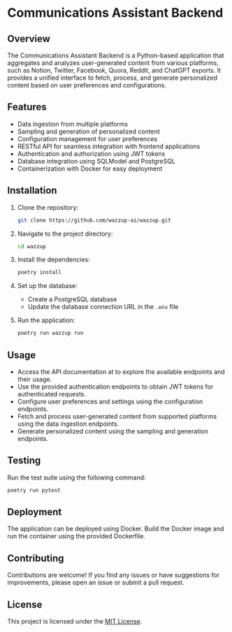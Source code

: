 # Communications Assistant Backend

## Overview

The Communications Assistant Backend is a Python-based application that aggregates and analyzes user-generated content from various platforms, such as Notion, Twitter, Facebook, Quora, Reddit, and ChatGPT exports. It provides a unified interface to fetch, process, and generate personalized content based on user preferences and configurations.

## Features

- Data ingestion from multiple platforms
- Sampling and generation of personalized content
- Configuration management for user preferences
- RESTful API for seamless integration with frontend applications
- Authentication and authorization using JWT tokens
- Database integration using SQLModel and PostgreSQL
- Containerization with Docker for easy deployment

## Installation

1. Clone the repository:

   ```bash
   git clone https://github.com/wazzup-ai/wazzup.git
   ```

2. Navigate to the project directory:

   ```bash
   cd wazzup
   ```

3. Install the dependencies:

   ```bash
   poetry install
   ```

4. Set up the database:
   - Create a PostgreSQL database
   - Update the database connection URL in the `.env` file

5. Run the application:

   ```bash
   poetry run wazzup run
   ```

## Usage

- Access the API documentation at  to explore the available endpoints and their usage.
- Use the provided authentication endpoints to obtain JWT tokens for authenticated requests.
- Configure user preferences and settings using the configuration endpoints.
- Fetch and process user-generated content from supported platforms using the data ingestion endpoints.
- Generate personalized content using the sampling and generation endpoints.

## Testing

Run the test suite using the following command:

```bash
poetry run pytest
```

## Deployment

The application can be deployed using Docker. Build the Docker image and run the container using the provided Dockerfile.

## Contributing

Contributions are welcome! If you find any issues or have suggestions for improvements, please open an issue or submit a pull request.

## License

This project is licensed under the [MIT License](LICENSE).
